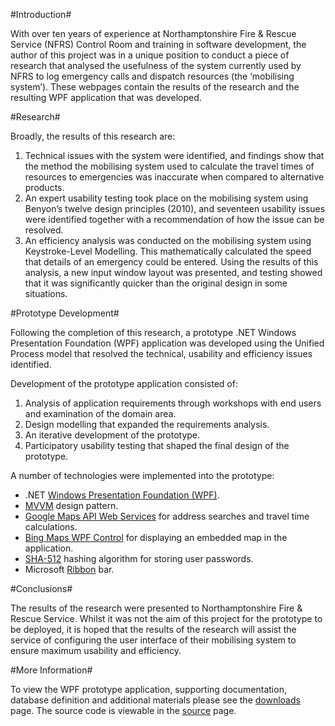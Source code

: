 #Introduction#

With over ten years of experience at Northamptonshire Fire & Rescue Service (NFRS) Control Room and training in software development, the author of this project was in a unique position to conduct a piece of research that analysed the usefulness of the system currently used by NFRS to log emergency calls and dispatch resources (the ‘mobilising system’).  These webpages contain the results of the research and the resulting WPF application that was developed.

#Research#

Broadly, the results of this research are:

1. Technical issues with the system were identified, and findings show that the method the mobilising system used to calculate the travel times of resources to emergencies was inaccurate when compared to alternative products.  
2. An expert usability testing took place on the mobilising system using Benyon’s twelve design principles (2010), and seventeen usability issues were identified together with a recommendation of how the issue can be resolved.
3. An efficiency analysis was conducted on the mobilising system using Keystroke-Level Modelling.  This mathematically calculated the speed that details of an emergency could be entered.  Using the results of this analysis, a new input window layout was presented, and testing showed that it was significantly quicker than the original design in some situations. 

#Prototype Development#

Following the completion of this research, a prototype .NET Windows Presentation Foundation (WPF) application was developed using the Unified Process model that resolved the technical, usability and efficiency issues identified.

Development of the prototype application consisted of:

1. Analysis of application requirements through workshops with end users and examination of the domain area. 
2. Design modelling that expanded the requirements analysis.
3. An iterative development of the prototype.
4. Participatory usability testing that shaped the final design of the prototype.

A number of technologies were implemented into the prototype:

- .NET [Windows Presentation Foundation (WPF)](http://msdn.microsoft.com/en-us/library/ms754130(v=vs.110).aspx).
- [MVVM](http://en.wikipedia.org/wiki/Model_View_ViewModel) design pattern.
- [Google Maps API Web Services](https://developers.google.com/maps/documentation/webservices/) for address searches and travel time calculations.
- [Bing Maps WPF Control](http://msdn.microsoft.com/en-GB/library/hh750210.aspx) for displaying an embedded map in the application.
- [SHA-512](http://en.wikipedia.org/wiki/SHA-2) hashing algorithm for storing user passwords.
- Microsoft [Ribbon](http://msdn.microsoft.com/en-us/library/ff799534(v=vs.110).aspx) bar.

#Conclusions#

The results of the research were presented to Northamptonshire Fire & Rescue Service.  Whilst it was not the aim of this project for the prototype to be deployed, it is hoped that the results of the research will assist the service of configuring the user interface of their mobilising system to ensure maximum usability and efficiency.

#More Information#

To view the WPF prototype application, supporting documentation, database definition and additional materials please see the [downloads](https://bitbucket.org/sstanford/optimising-fire-service-emergency-call-handling-and-resource/downloads) page.  The source code is viewable in the [source](https://bitbucket.org/sstanford/optimising-fire-service-emergency-call-handling-and-resource/src) page.